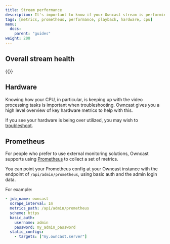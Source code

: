 ```yaml
---
title: Stream performance
description: It's important to know if your Owncast stream is performing well. There are a few tools within the admin to assist with this.
tags: [metrics, prometheus, performance, playback, hardware, cpu]
menu:
  docs:
    parent: "guides"
weight: 200
---
```


## Overall stream health

{{<embedcontent file="/content/troubleshoot/shared/stream-health.md">}}

## Hardware

Knowing how your CPU, in particular, is keeping up with the video processing tasks is important when troubleshooting. Owncast gives you a high level overview of key hardware metrics to help with this.

If you see your hardware is being over utilized, you may wish to [troubleshoot](/troubleshoot).

## Prometheus

For people who prefer to use external monitoring solutions, Owncast supports using [Prometheus](https://prometheus.io/) to collect a set of metrics.

You can point your Prometheus config at your Owncast instance with the endpoint of `/api/admin/prometheus`, using basic auth and the admin login data.

For example:

```yaml
- job_name: owncast
  scrape_interval: 1m
  metrics_path: /api/admin/prometheus
  scheme: https
  basic_auth:
    username: admin
    password: my_admin_password
  static_configs:
    - targets: ["my.owncast.server"]
```
